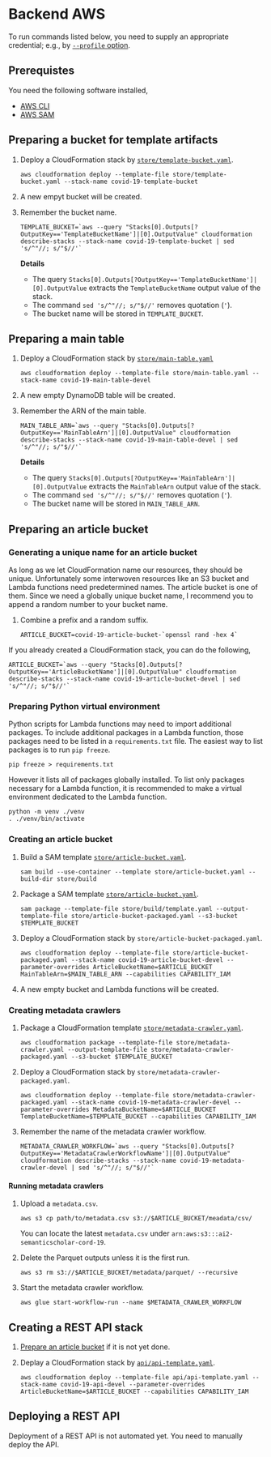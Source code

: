 # Backend AWS

To run commands listed below, you need to supply an appropriate credential; e.g., by [`--profile` option](https://docs.aws.amazon.com/cli/latest/reference/#options).

## Prerequistes

You need the following software installed,
- [AWS CLI](https://aws.amazon.com/cli/)
- [AWS SAM](https://docs.aws.amazon.com/serverless-application-model/latest/developerguide/what-is-sam.html)

## Preparing a bucket for template artifacts

1. Deploy a CloudFormation stack by [`store/template-bucket.yaml`](store/template-bucket.yaml).

    ```
    aws cloudformation deploy --template-file store/template-bucket.yaml --stack-name covid-19-template-bucket
    ```

2. A new empyt bucket will be created.

3. Remember the bucket name.

    ```
    TEMPLATE_BUCKET=`aws --query "Stacks[0].Outputs[?OutputKey=='TemplateBucketName']|[0].OutputValue" cloudformation describe-stacks --stack-name covid-19-template-bucket | sed 's/^"//; s/"$//'`
    ```

    **Details**
    - The query `Stacks[0].Outputs[?OutputKey=='TemplateBucketName']|[0].OutputValue` extracts the `TemplateBucketName` output value of the stack.
    - The command `sed 's/^"//; s/"$//'` removes quotation (`'`).
    - The bucket name will be stored in `TEMPLATE_BUCKET`.

## Preparing a main table

1. Deploy a CloudFormation stack by [`store/main-table.yaml`](store/main-table.yaml)

    ```
    aws cloudformation deploy --template-file store/main-table.yaml --stack-name covid-19-main-table-devel
    ```

2. A new empty DynamoDB table will be created.

3. Remember the ARN of the main table.

    ```
    MAIN_TABLE_ARN=`aws --query "Stacks[0].Outputs[?OutputKey=='MainTableArn']|[0].OutputValue" cloudformation describe-stacks --stack-name covid-19-main-table-devel | sed 's/^"//; s/"$//'`
    ```

    **Details**
    - The query `Stacks[0].Outputs[?OutputKey=='MainTableArn']|[0].OutputValue` extracts the `MainTableArn` output value of the stack.
    - The command `sed 's/^"//; s/"$//'` removes quotation (`'`).
    - The bucket name will be stored in `MAIN_TABLE_ARN`.

## Preparing an article bucket

### Generating a unique name for an article bucket

As long as we let CloudFormation name our resources, they should be unique.
Unfortunately some interwoven resources like an S3 bucket and Lambda functions need predetermined names.
The article bucket is one of them.
Since we need a globally unique bucket name, I recommend you to append a random number to your bucket name.

1. Combine a prefix and a random suffix.

    ```
    ARTICLE_BUCKET=covid-19-article-bucket-`openssl rand -hex 4`
    ```

If you already created a CloudFormation stack, you can do the following,

```
ARTICLE_BUCKET=`aws --query "Stacks[0].Outputs[?OutputKey=='ArticleBucketName']|[0].OutputValue" cloudformation describe-stacks --stack-name covid-19-article-bucket-devel | sed 's/^"//; s/"$//'`
```

### Preparing Python virtual environment

Python scripts for Lambda functions may need to import additional packages.
To include additional packages in a Lambda function, those packages need to be listed in a `requirements.txt` file.
The easiest way to list packages is to run `pip freeze`.

```
pip freeze > requirements.txt
```

However it lists all of packages globally installed.
To list only packages necessary for a Lambda function, it is recommended to make a virtual environment dedicated to the Lambda function.

```
python -m venv ./venv
. ./venv/bin/activate
```

### Creating an article bucket

1. Build a SAM template [`store/article-bucket.yaml`](store/article-bucket.yaml).

    ```
    sam build --use-container --template store/article-bucket.yaml --build-dir store/build
    ```

2. Package a SAM template [`store/article-bucket.yaml`](store/article-bucket.yaml).

    ```
    sam package --template-file store/build/template.yaml --output-template-file store/article-bucket-packaged.yaml --s3-bucket $TEMPLATE_BUCKET
    ```

3. Deploy a CloudFormation stack by `store/article-bucket-packaged.yaml`.

    ```
    aws cloudformation deploy --template-file store/article-bucket-packaged.yaml --stack-name covid-19-article-bucket-devel --parameter-overrides ArticleBucketName=$ARTICLE_BUCKET MainTableArn=$MAIN_TABLE_ARN --capabilities CAPABILITY_IAM
    ```

4. A new empty bucket and Lambda functions will be created.

### Creating metadata crawlers

1. Package a CloudFormation template [`store/metadata-crawler.yaml`](store/metadata-crawler.yaml).

    ```
    aws cloudformation package --template-file store/metadata-crawler.yaml --output-template-file store/metadata-crawler-packaged.yaml --s3-bucket $TEMPLATE_BUCKET
    ```

2. Deploy a CloudFormation stack by `store/metadata-crawler-packaged.yaml`.

    ```
    aws cloudformation deploy --template-file store/metadata-crawler-packaged.yaml --stack-name covid-19-metadata-crawler-devel --parameter-overrides MetadataBucketName=$ARTICLE_BUCKET TemplateBucketName=$TEMPLATE_BUCKET --capabilities CAPABILITY_IAM
    ```

3. Remember the name of the metadata crawler workflow.

    ```
    METADATA_CRAWLER_WORKFLOW=`aws --query "Stacks[0].Outputs[?OutputKey=='MetadataCrawlerWorkflowName']|[0].OutputValue" cloudformation describe-stacks --stack-name covid-19-metadata-crawler-devel | sed 's/^"//; s/"$//'`
    ```

#### Running metadata crawlers

1. Upload a `metadata.csv`.

    ```
    aws s3 cp path/to/metadata.csv s3://$ARTICLE_BUCKET/meadata/csv/
    ```

   You can locate the latest `metadata.csv` under `arn:aws:s3:::ai2-semanticscholar-cord-19`.

2. Delete the Parquet outputs unless it is the first run.

    ```
    aws s3 rm s3://$ARTICLE_BUCKET/metadata/parquet/ --recursive
    ```

3. Start the metadata crawler workflow.

    ```
    aws glue start-workflow-run --name $METADATA_CRAWLER_WORKFLOW
    ```

## Creating a REST API stack

1. [Prepare an article bucket](#preparing-an-article-bucket) if it is not yet done.

2. Deplay a CloudFormation stack by [`api/api-template.yaml`](api/api-template.yaml).

    ```
    aws cloudformation deploy --template-file api/api-template.yaml --stack-name covid-19-api-devel --parameter-overrides ArticleBucketName=$ARTICLE_BUCKET --capabilities CAPABILITY_IAM
    ```

## Deploying a REST API

Deployment of a REST API is not automated yet.
You need to manually deploy the API.